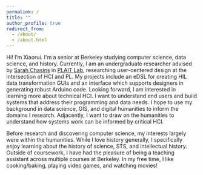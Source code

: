 ```yaml
---
permalink: /
title: ""
author_profile: true
redirect_from: 
  - /about/
  - /about.html
---
```


Hi! I’m Xiaorui. I'm a senior at Berkeley studying computer science, data science, and history. Currently, I am an undergraduate researcher advised by [Sarah Chasins](https://schasins.com/) in [PLAIT Lab](https://plait-lab.org/), researching user-centered design at the intersection of HCI and PL. My projects include an eDSL for creating HIL data transformation GUIs and an interface which supports designers in generating robust Arduino code. Looking forward, I am interested in learning more about technical HCI. I want to understand end users and build systems that address their programming and data needs. I hope to use my background in data science, GIS, and digital humanities to inform the domains I research. Adjacently, I want to draw on the humanities to understand how systems work can be informed by critical HCI. 

Before research and discovering computer science, my interests largely were within the humanities. While I love history generally, I specifically enjoy learning about the history of science, STS, and intellectual history. Outside of coursework, I have had the pleasure of being a teaching assistant across multiple courses at Berkeley. In my free time, I like cooking/baking, playing video games, and watching movies!

